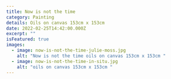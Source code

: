 ```yaml
---
title: Now is not the time
category: Painting
details: Oils on canvas 153cm x 153cm
date: 2022-02-25T14:42:00.000Z
excerpt: ""
isFeatured: true
images:
  - image: now-is-not-the-time-julie-moss.jpg
    alt: "Now is not the time oils on canvas 153cm x 153cm "
  - image: now-is-not-the-time-in-situ.jpg
    alt: "oils on canvas 153cm x 153cm "
---
```

